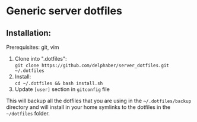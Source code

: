 Generic server dotfiles
===============================

## Installation:

Prerequisites: git, vim

1. Clone into ".dotfiles":  
   `git clone https://github.com/delphaber/server_dotfiles.git ~/.dotfiles`
3. Install:  
   `cd ~/.dotfiles && bash install.sh`
4. Update `[user]` section in `gitconfig` file

This will backup all the dotfiles that you are using in the `~/.dotfiles/backup`
directory and will install in your home symlinks to the dotfiles in the
`~/dotfiles` folder.
